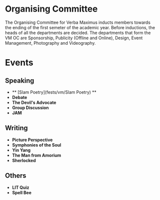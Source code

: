 <!-- TITLE: Verba Maximus -->
<!-- SUBTITLE: Verba Maximus, Latin for "Words of the Greatest", is an annual literary fest with events hosted by English Language Activities Society (ELAS), Journal Club, SaFL and Hindi Tarang. It is usually organised in the second semester of the academic year in January/February. -->
# Organising Committee
The Organising Committee for Verba Maximus inducts members towards the ending of the first semeter of the academic year. Before inductions, the heads of all the departments are decided. The departments that form the VM OC are Sponsorship, Publicity (Offline and Online), Design, Event Management, Photography and Videography. 

# Events 
## Speaking

* ** [Slam Poetry](fests/vm/Slam Poetry) **
* **Debate**
* **The Devil's Advocate**
* **Group Discussion**
* **JAM**


## Writing

* **Picture Perspective**
* **Symphonies of the Soul**
* **Yin Yang**
* **The Man from Amorium**
* **Sherlocked**

## Others

* **LIT Quiz**
* **Spell Bee**
